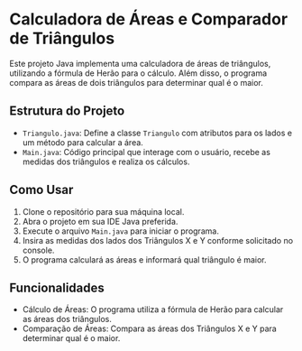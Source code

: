 # Calculadora de Áreas e Comparador de Triângulos

Este projeto Java implementa uma calculadora de áreas de triângulos, utilizando a fórmula de Herão para o cálculo. Além disso, o programa compara as áreas de dois triângulos para determinar qual é o maior.

## Estrutura do Projeto

- `Triangulo.java`: Define a classe `Triangulo` com atributos para os lados e um método para calcular a área.
- `Main.java`: Código principal que interage com o usuário, recebe as medidas dos triângulos e realiza os cálculos.

## Como Usar

1. Clone o repositório para sua máquina local.
2. Abra o projeto em sua IDE Java preferida.
3. Execute o arquivo `Main.java` para iniciar o programa.
4. Insira as medidas dos lados dos Triângulos X e Y conforme solicitado no console.
5. O programa calculará as áreas e informará qual triângulo é maior.

## Funcionalidades

- Cálculo de Áreas: O programa utiliza a fórmula de Herão para calcular as áreas dos triângulos.
- Comparação de Áreas: Compara as áreas dos Triângulos X e Y para determinar qual é o maior.





